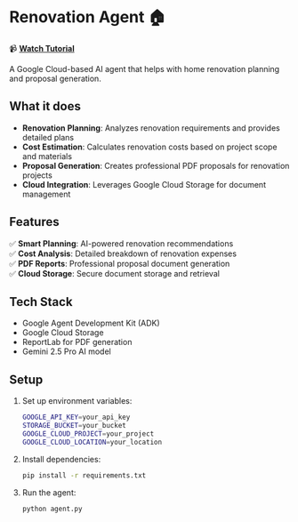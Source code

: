 # Renovation Agent 🏠

📹 **[Watch Tutorial](https://youtube.com/shorts/5DEWZtV1N4o?si=P2rrU3Dx1T6Dls-A)** 

A Google Cloud-based AI agent that helps with home renovation planning and proposal generation.

## What it does

- **Renovation Planning**: Analyzes renovation requirements and provides detailed plans
- **Cost Estimation**: Calculates renovation costs based on project scope and materials
- **Proposal Generation**: Creates professional PDF proposals for renovation projects
- **Cloud Integration**: Leverages Google Cloud Storage for document management

## Features

✅ **Smart Planning**: AI-powered renovation recommendations  
✅ **Cost Analysis**: Detailed breakdown of renovation expenses  
✅ **PDF Reports**: Professional proposal document generation  
✅ **Cloud Storage**: Secure document storage and retrieval  

## Tech Stack

- Google Agent Development Kit (ADK)
- Google Cloud Storage
- ReportLab for PDF generation
- Gemini 2.5 Pro AI model

## Setup

1. Set up environment variables:
   ```bash
   GOOGLE_API_KEY=your_api_key
   STORAGE_BUCKET=your_bucket
   GOOGLE_CLOUD_PROJECT=your_project
   GOOGLE_CLOUD_LOCATION=your_location
   ```

2. Install dependencies:
   ```bash
   pip install -r requirements.txt
   ```

3. Run the agent:
   ```bash
   python agent.py
   ```
